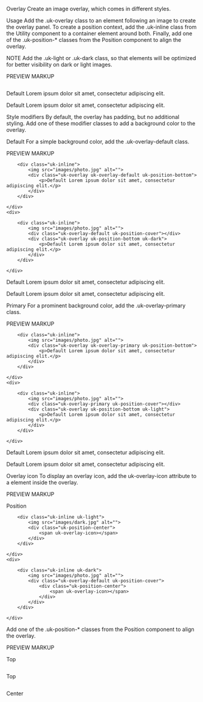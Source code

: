 

Overlay
Create an image overlay, which comes in different styles.

Usage
Add the .uk-overlay class to an element following an image to create the overlay panel. To create a position context, add the .uk-inline class from the Utility component to a container element around both. Finally, add one of the .uk-position-* classes from the Position component to align the overlay.

<div class="uk-inline">
    <img src="" alt="">
    <div class="uk-overlay uk-position-bottom"></div>
</div>
NOTE Add the .uk-light or .uk-dark class, so that elements will be optimized for better visibility on dark or light images.

PREVIEW
MARKUP



<div class="uk-inline">
    <img src="images/photo.jpg" alt="">
    <div class="uk-overlay uk-light uk-position-bottom">
        <p>Default Lorem ipsum dolor sit amet, consectetur adipiscing elit.</p>
    </div>
</div>


Default Lorem ipsum dolor sit amet, consectetur adipiscing elit.

Style modifiers
By default, the overlay has padding, but no additional styling. Add one of these modifier classes to add a background color to the overlay.

Default
For a simple background color, add the .uk-overlay-default class.

PREVIEW
MARKUP




<div class="uk-child-width-1-2@m" uk-grid>
    <div>

        <div class="uk-inline">
            <img src="images/photo.jpg" alt="">
            <div class="uk-overlay uk-overlay-default uk-position-bottom">
                <p>Default Lorem ipsum dolor sit amet, consectetur adipiscing elit.</p>
            </div>
        </div>

    </div>
    <div>

        <div class="uk-inline">
            <img src="images/photo.jpg" alt="">
            <div class="uk-overlay-default uk-position-cover"></div>
            <div class="uk-overlay uk-position-bottom uk-dark">
                <p>Default Lorem ipsum dolor sit amet, consectetur adipiscing elit.</p>
            </div>
        </div>

    </div>
</div>



Default Lorem ipsum dolor sit amet, consectetur adipiscing elit.

 
Default Lorem ipsum dolor sit amet, consectetur adipiscing elit.

Primary
For a prominent background color, add the .uk-overlay-primary class.

PREVIEW
MARKUP



<div class="uk-child-width-1-2@m" uk-grid>
    <div>

        <div class="uk-inline">
            <img src="images/photo.jpg" alt="">
            <div class="uk-overlay uk-overlay-primary uk-position-bottom">
                <p>Default Lorem ipsum dolor sit amet, consectetur adipiscing elit.</p>
            </div>
        </div>

    </div>
    <div>

        <div class="uk-inline">
            <img src="images/photo.jpg" alt="">
            <div class="uk-overlay-primary uk-position-cover"></div>
            <div class="uk-overlay uk-position-bottom uk-light">
                <p>Default Lorem ipsum dolor sit amet, consectetur adipiscing elit.</p>
            </div>
        </div>

    </div>
</div>



Default Lorem ipsum dolor sit amet, consectetur adipiscing elit.

 
Default Lorem ipsum dolor sit amet, consectetur adipiscing elit.

Overlay icon
To display an overlay icon, add the uk-overlay-icon attribute to a <span> element inside the overlay.

<div class="uk-position-center">
    <span uk-overlay-icon></span>
</div>
PREVIEW
MARKUP


Position



<div class="uk-child-width-1-2@m" uk-grid>
    <div>

        <div class="uk-inline uk-light">
            <img src="images/dark.jpg" alt="">
            <div class="uk-position-center">
                <span uk-overlay-icon></span>
            </div>
        </div>

    </div>
    <div>

        <div class="uk-inline uk-dark">
            <img src="images/photo.jpg" alt="">
            <div class="uk-overlay-default uk-position-cover">
                <div class="uk-position-center">
                    <span uk-overlay-icon></span>
                </div>
            </div>
        </div>

    </div>
</div>



Add one of the .uk-position-* classes from the Position component to align the overlay.

<div class="uk-overlay uk-position-top"></div>
PREVIEW
MARKUP

Top

 
<div class="uk-child-width-1-2@m" uk-grid>
    <div>
        <div class="uk-inline">
            <img src="images/photo.jpg" alt="">
            <div class="uk-overlay uk-overlay-default uk-position-top">
                <p>Top</p>
            </div>
        </div>
    </div>
    <div>
        <div class="uk-inline">
            <img src="images/photo.jpg" alt="">
            <div class="uk-overlay uk-overlay-default uk-position-center">
                <p>Center</p>
            </div>
        </div>
    </div>
</div>

